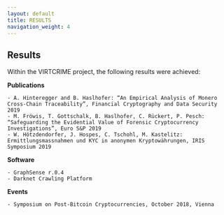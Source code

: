 ```yaml
---
layout: default
title: RESULTS
navigation_weight: 4
---
```

## Results

Within the VIRTCRIME project, the following results were achieved:

**Publications**

	- A. Hinteregger and B. Haslhofer: “An Empirical Analysis of Monero Cross-Chain Traceability”, Financial Cryptography and Data Security 2019
	- M. Fröwis, T. Gottschalk, B. Haslhofer, C. Rückert, P. Pesch: “Safeguarding the Evidential Value of Forensic Cryptocurrency Investigations”, Euro S&P 2019
	- W. Hötzdendorfer, J. Hospes, C. Tschohl, M. Kastelitz: Ermittlungsmassnahmen und KYC in anonymen Kryptowährungen, IRIS Symposium 2019


**Software**

	- GraphSense r.0.4
	- Darknet Crawling Platform

**Events**

	- Symposium on Post-Bitcoin Cryptocurrencies, October 2018, Vienna
